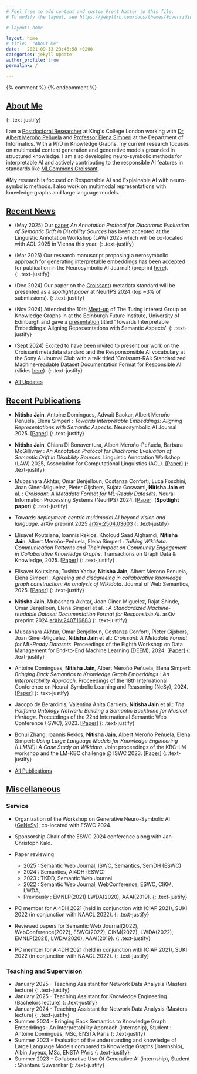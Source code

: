 ```yaml
---
# Feel free to add content and custom Front Matter to this file.
# To modify the layout, see https://jekyllrb.com/docs/themes/#overriding-theme-defaults

# layout: home

layout: home
# title:  "About Me"
date:   2021-09-13 23:46:58 +0200
categories: jekyll update
author_profile: true
permalink: /

---
```

{% comment %}  {% endcomment %} 

## [About Me](/about/) 

{: .text-justify}

I am a [Postdoctoral Researcher](https://www.kcl.ac.uk/people/nitisha-jain) at King's College London working with [Dr Albert Meroño Peñuela](https://www.kcl.ac.uk/people/albert-merono-penuela-1) and [Professor Elena Simperl](https://www.kcl.ac.uk/people/elena-simperl) at the Department of Informatics. With a PhD in Knowledge Graphs, my current research focuses on multimodal content generation and generative models grounded in structured knowledge. I am also developing neuro-symbolic methods for interpretable AI and actively contributing to the responsible AI features in standards like [MLCommons Croissant](https://mlcommons.org/working-groups/data/croissant/).

#My research is focused on Responsible AI and Explainable AI with neuro-symbolic methods. I also work on multimodal representations with knowledge graphs and large language models. 



## [Recent News](/news/)


* (May 2025) Our [paper](https://kclpure.kcl.ac.uk/admin/files/337589716/LAW_ACL2025_Semantic_Drift.pdf) *An Annotation Protocol for Diachronic Evaluation of Semantic Drift in Disability Sources* has been accepted at the Linguistic Annotation Workshop (LAW) 2025 which will be co-located with ACL 2025 in Vienna this year.
{: .text-justify}

* (Mar 2025) Our research manuscript proposing a nerosymbolic approach for generating interpretable embeddings has been accepted for publication in the Neurosymbolic AI Journal! (preprint [here](https://neurosymbolic-ai-journal.com/paper/towards-interpretable-embeddings-aligning-representations-semantic-aspects-0)).  
{: .text-justify}


* (Dec 2024) Our paper on the [Croissant](https://proceedings.neurips.cc/paper_files/paper/2024/file/9547b09b722f2948ff3ddb5d86002bc0-Paper-Datasets_and_Benchmarks_Track.pdf)) metadata standard will be presented as a *spotlight paper* at NeurIPS 2024 (top ~3% of submissions).
{: .text-justify}

* (Nov 2024) Attended the 10th [Meet-up](https://github.com/turing-knowledge-graphs/meet-ups/blob/main/agenda-10th-meetup.md) of The Turing Interest Group on Knowledge Graphs in at the Edinburgh Future Institute, University of Edinburgh and gave a [presentation](/assets/slides/KG_meetup_Edinburgh_InterpretE_NItisha.pdf) titled 'Towards Interpretable Embeddings: Aligning Representations with Semantic Aspects'.
{: .text-justify}

* (Sept 2024) Excited to have been invited to present our work on the Croissant metadata standard and the Responsonsible AI vocabulary at the Sony AI Journal Club with a talk titled 'Croissant-RAI: Standardized Machine-readable Dataset Documentation Format for Responsible AI' (slides [here](/assets/slides/SonyAITalk_ResponsibleAI_with_Croissant.pdf)).
{: .text-justify}



* [All Updates](/news/)



## [Recent Publications](/publications/)

* **Nitisha Jain**, Antoine Domingues, Adwait Baokar, Albert Meroño Peñuela, Elena Simperl : *Towards Interpretable Embeddings: Aligning Representations with Semantic Aspects*. Neurosymbolic AI Journal 2025. [[Paper](https://neurosymbolic-ai-journal.com/paper/towards-interpretable-embeddings-aligning-representations-semantic-aspects-0)]
{: .text-justify}

* **Nitisha Jain**, Chiara Di Bonaventura, Albert Meroño-Peñuela, Barbara McGillivray : *An Annotation Protocol for Diachronic Evaluation of Semantic Drift in Disability Sources*. Linguistic Annotation Workshop (LAW) 2025, Association for Computational Linguistics (ACL). [[Paper](/assets/papers/LAW_ACL2025_Semantic_Drift.pdf)] 
{: .text-justify}

* Mubashara Akhtar, Omar Benjelloun, Costanza Conforti, Luca Foschini, Joan Giner-Miguelez, Pieter Gijsbers, Sujata Goswami, **Nitisha Jain** et al. : *Croissant: A Metadata Format for ML-Ready Datasets*. Neural Information Processing Systems (NeurIPS) 2024. [[Paper](https://proceedings.neurips.cc/paper_files/paper/2024/file/9547b09b722f2948ff3ddb5d86002bc0-Paper-Datasets_and_Benchmarks_Track.pdf)] (**Spotlight paper**)
{: .text-justify}

* *Towards deployment-centric multimodal AI beyond vision and language*. arXiv preprint 2025 [arXiv:2504.03603](https://arxiv.org/pdf/2504.03603?)
{: .text-justify}

* Elisavet Koutsiana, Ioannis Reklos, Kholoud Saad Alghamdi, **Nitisha Jain**, Albert Meroño-Peñuela, Elena Simperl : *Talking Wikidata: Communication Patterns and Their Impact on Community Engagement in Collaborative Knowledge Graphs*. Transactions on Graph Data & Knowledge, 2025. [[Paper](https://arxiv.org/pdf/2407.18278)] 
{: .text-justify}

* Elisavet Koutsiana, Tushita Yadav, **Nitisha Jain**, Albert Merono Penuela, Elena Simperl : *Agreeing and disagreeing in collaborative knowledge graph construction: An analysis of Wikidata*. Journal of Web Semantics, 2025. [[Paper](https://kclpure.kcl.ac.uk/ws/portalfiles/portal/335524895/2306.11766v3.pdf)] 
{: .text-justify}

* **Nitisha Jain**, Mubashara Akhtar, Joan Giner-Miguelez, Rajat Shinde, Omar Benjelloun, Elena Simperl et al. : *A Standardized Machine-readable Dataset Documentation Format for Responsible AI*. arXiv preprint 2024 [arXiv:2407.16883](https://arxiv.org/pdf/2407.16883)
{: .text-justify}

* Mubashara Akhtar, Omar Benjelloun, Costanza Conforti, Pieter Gijsbers, Joan Giner-Miguelez, **Nitisha Jain** et al.: *Croissant: A Metadata Format for ML-Ready Datasets*. Proceedings of the Eighth Workshop on Data Management for End-to-End Machine Learning (DEEM), 2024. [[Paper](https://dl.acm.org/doi/abs/10.1145/3650203.3663326)] 
{: .text-justify}

* Antoine Domingues, **Nitisha Jain**, Albert Meroño Peñuela, Elena Simperl: *Bringing Back Semantics to Knowledge Graph Embeddings : An Interpretability Approach*. Proceedings of the 18th International Conference on Neural-Symbolic Learning and Reasoning (NeSy), 2024. [[Paper](https://kclpure.kcl.ac.uk/ws/portalfiles/portal/273022079/NeSy_final.pdf)] 
{: .text-justify}

* Jacopo de Berardinis, Valentina Anita Carriero, **Nitisha Jain** et al.: *The Polifonia Ontology Network: Building a Semantic Backbone for Musical Heritage*. Proceedings of the 22nd International Semantic Web Conference (ISWC), 2023. [[Paper](https://link.springer.com/chapter/10.1007/978-3-031-47243-5_17)] 
{: .text-justify}


* Bohui Zhang, Ioannis Reklos, **Nitisha Jain**, Albert Meroño Peñuela, Elena Simperl: *Using Large Language Models for Knowledge Engineering (LLMKE): A Case Study on Wikidata*. Joint proceedings of the KBC-LM workshop and the LM-KBC challenge @ ISWC 2023. [[Paper](https://ceur-ws.org/Vol-3577/paper8.pdf)] 
{: .text-justify}



* [All Publications](/publications/)




<!--- # [Projects](/projects) --->

## [Miscellaneous](/miscellaneous/) 


### Service

* Organization of the Workshop on Generative Neuro-Symbolic AI ([GeNeSy](https://sites.google.com/view/genesy2024/)), co-located with ESWC 2024.

* Sponsorship Chair of the ESWC 2024 conference along with Jan-Christoph Kalo. 

* Paper reviewing 
	* 2025 : Semantic Web Journal, ISWC, Semantics, SemDH (ESWC)
	* 2024 : Semantics, AI4DH (ESWC) 
	* 2023 : TKDD, Semantic Web Journal
	* 2022 : Semantic Web Journal, WebConference, ESWC, CIKM, LWDA, 
	* Previously : EMNLP(2021) LWDA(2020), AAAI(2019).
{: .text-justify}

* PC member for AI4DH 2021 (held in conjunction with ICIAP 2021), SUKI 2022 (in conjunction with NAACL 2022).
{: .text-justify}

* Reviewed papers for Semantic Web Journal(2022), WebConference(2022), ESWC(2022), CIKM(2022), LWDA(2022), EMNLP(2021), LWDA(2020), AAAI(2019).
{: .text-justify}
* PC member for AI4DH 2021 (held in conjunction with ICIAP 2021), SUKI 2022 (in conjunction with NAACL 2022).
{: .text-justify}


### Teaching and Supervision

* January 2025 - Teaching Assistant for Network Data Analysis (Masters lecture)
{: .text-justify}
* January 2025 - Teaching Assistant for Knowledge Engineering (Bachelors lecture)
{: .text-justify}
* January 2024 - Teaching Assistant for Network Data Analysis (Masters lecture)
{: .text-justify}
* Summer 2024 - Bringing Back Semantics to Knowledge Graph Embeddings : An Interpretability Approach (internship), Student : Antoine Domingues, MSc, ENSTA Paris
{: .text-justify}
* Summer 2023 - Evaluation of the understanding and knowledge of Large Language Models compared to Knowledge Graphs (internship),  Albin Joyeux, MSc, ENSTA PAris
{: .text-justify}
* Summer 2023 - Collaborative Use Of Generative AI (internship), Student : Shantanu Suwarnkar
{: .text-justify}


